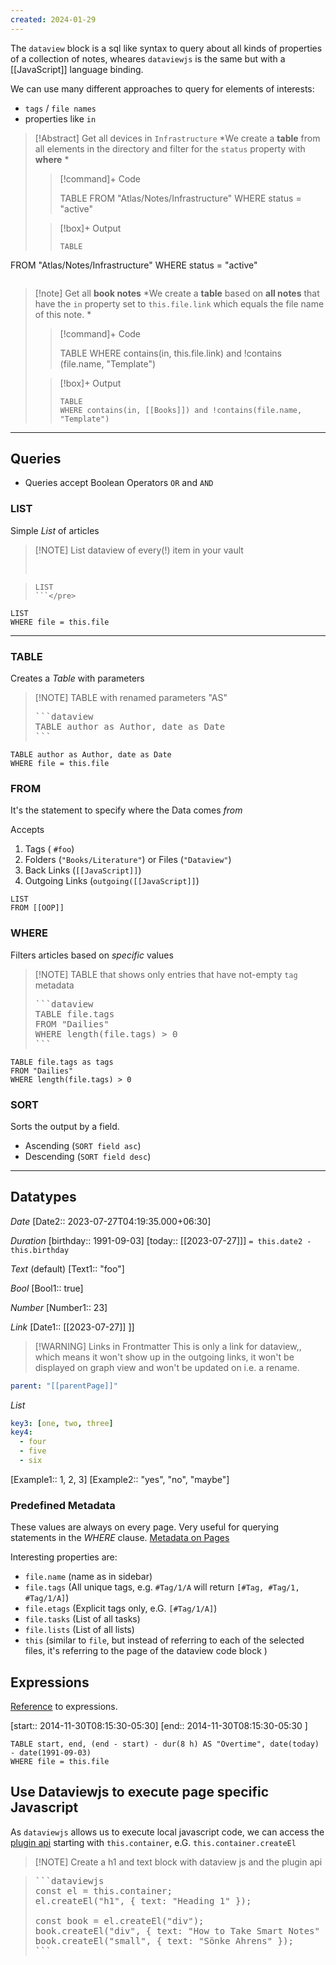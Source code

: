 ```yaml
---
created: 2024-01-29
---
```


The `dataview` block is a sql like syntax to query about all kinds of properties of a collection of notes, wheares `dataviewjs` is the same but with a [[JavaScript]] language binding.

We can use many different approaches to query for elements of interests:
- `tags` / `file names`
- properties like `in`


> [!Abstract] Get all devices in `Infrastructure`
> *We create a **table** from all elements in the directory and filter for the `status` property with **where** *
> 
>
>>[!command]+ Code
>>
>> TABLE FROM "Atlas/Notes/Infrastructure"
>> WHERE status = "active"
>> 
>
>> [!box]+ Output
>> ```dataview
>> TABLE
FROM "Atlas/Notes/Infrastructure"
WHERE status = "active"
>> ```

> [!note] Get all **book notes**
> *We create a **table** based on __all notes__ that have the `in` property set to `this.file.link` which equals the file name of this note.  *
> 
>>[!command]+ Code
>>
>> TABLE
>> WHERE 
>> 	contains(in, this.file.link) and 
>> 	!contains (file.name, "Template")
>> 
>
>> [!box]+ Output
>> ```dataview
>> TABLE
>> WHERE contains(in, [[Books]]) and !contains(file.name, "Template")
>> ```




---

## Queries

- Queries accept Boolean Operators `OR` and `AND`

### LIST

Simple _List_ of articles

> [!NOTE] List dataview of every(!) item in your vault
>
> <pre>


> ```dataview
> LIST
> ```</pre>

```dataview
LIST
WHERE file = this.file
```

---

### TABLE

Creates a *Table* with parameters

> [!NOTE] TABLE with renamed parameters "AS"
>
> <pre>
> ```dataview
> TABLE author as Author, date as Date
> ```
> </pre>

```dataview
TABLE author as Author, date as Date
WHERE file = this.file
```

### FROM

It's the statement to specify where the Data comes _from_

Accepts

1. Tags ( `#foo`)
2. Folders (`"Books/Literature"`) or Files (`"Dataview"`)
3. Back Links (`[[JavaScript]]`)
4. Outgoing Links (`outgoing([[JavaScript]]`)

```dataview
LIST
FROM [[OOP]]
```

### WHERE

Filters articles based on _specific_ values

> [!NOTE] TABLE that shows only entries that have not-empty `tag` metadata
>
> <pre>
> ```dataview
> TABLE file.tags
> FROM "Dailies"
> WHERE length(file.tags) > 0
> ```
> </pre>

```dataview
TABLE file.tags as tags
FROM "Dailies"
WHERE length(file.tags) > 0

```

### SORT

Sorts the output by a field.

- Ascending (`SORT field asc`)
- Descending (`SORT field desc`)

---

## Datatypes

_Date_
[Date2:: 2023-07-27T04:19:35.000+06:30]

_Duration_
[birthday:: 1991-09-03]
[today:: [[2023-07-27]]]
`= this.date2 - this.birthday`

_Text_ (default)
[Text1:: "foo"]

_Bool_
[Bool1:: true]

_Number_
[Number1:: 23]

_Link_
[Date1:: [[2023-07-27]] ]]

> [!WARNING] Links in Frontmatter
> This is only a link for dataview,, which means it won't show up in the outgoing links, it won't be displayed on graph view and won't be updated on i.e. a rename.

```yaml
parent: "[[parentPage]]"
```

_List_

```yaml
key3: [one, two, three]
key4:
  - four
  - five
  - six
```

[Example1:: 1, 2, 3]
[Example2:: "yes", "no", "maybe"]

### Predefined Metadata

These values are always on every page. Very useful for querying statements in the _WHERE_ clause.
[Metadata on Pages](https://blacksmithgu.github.io/obsidian-dataview/annotation/metadata-pages/)

Interesting properties are:

- `file.name` (name as in sidebar)
- `file.tags` (All unique tags, e.g. `#Tag/1/A` will return `[#Tag, #Tag/1, #Tag/1/A]`)
- `file.etags` (Explicit tags only, e.G. `[#Tag/1/A]`)
- `file.tasks` (List of all tasks)
- `file.lists` (List of all lists)
- `this` (similar to `file`, but instead of referring to each of the selected files, it's referring to the page of the dataview code block )

## Expressions

[Reference](https://blacksmithgu.github.io/obsidian-dataview/reference/expressions/) to expressions.

[start:: 2014-11-30T08:15:30-05:30]
[end:: 2014-11-30T08:15:30-05:30 ]

```dataview
TABLE start, end, (end - start) - dur(8 h) AS "Overtime", date(today) - date(1991-09-03)
WHERE file = this.file
```

## Use Dataviewjs to execute page specific Javascript

As `dataviewjs` allows us to execute local javascript code, we can access the [plugin api](https://docs.obsidian.md/Home) starting with `this.container`, e.G. `this.container.createEl`

> [!NOTE] Create a h1 and text block with dataview js and the plugin api

> <pre>
> ```dataviewjs
> const el = this.container;
> el.createEl("h1", { text: "Heading 1" });
> 
> const book = el.createEl("div");
> book.createEl("div", { text: "How to Take Smart Notes" });
> book.createEl("small", { text: "Sönke Ahrens" });
> ```
> </pre>
